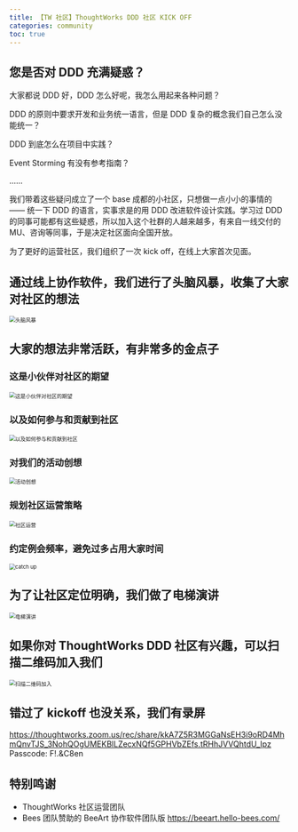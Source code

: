 ```yaml
---
title: 【TW 社区】ThoughtWorks DDD 社区 KICK OFF
categories: community
toc: true
---
```




## 您是否对 DDD 充满疑惑？

大家都说 DDD 好，DDD 怎么好呢，我怎么用起来各种问题？

DDD 的原则中要求开发和业务统一语言，但是 DDD 复杂的概念我们自己怎么没能统一？

DDD 到底怎么在项目中实践？

Event Storming 有没有参考指南？

……

我们带着这些疑问成立了一个 base 成都的小社区，只想做一点小小的事情的 —— 统一下 DDD 的语言，实事求是的用 DDD 改进软件设计实践。学习过 DDD 的同事可能都有这些疑惑，所以加入这个社群的人越来越多，有来自一线交付的 MU、咨询等同事，于是决定社区面向全国开放。

为了更好的运营社区，我们组织了一次 kick off，在线上大家首次见面。



## 通过线上协作软件，我们进行了头脑风暴，收集了大家对社区的想法

<img src="kick-off-news-letter/image-20210225090110042.png" alt="头脑风暴" style="zoom:67%;" />


## 大家的想法非常活跃，有非常多的金点子

### 这是小伙伴对社区的期望

<img src="kick-off-news-letter/image-20210225090157500.png" alt="这是小伙伴对社区的期望" style="zoom: 67%;" />

### 以及如何参与和贡献到社区

<img src="kick-off-news-letter/image-20210225090210201.png" alt="以及如何参与和贡献到社区" style="zoom: 67%;" />

### 对我们的活动创想

<img src="kick-off-news-letter/image-20210225090218983.png" alt="活动创想" style="zoom:67%;" />

### 规划社区运营策略

<img src="kick-off-news-letter/image-20210225090258001.png" alt="社区运营" style="zoom:67%;" />

### 约定例会频率，避免过多占用大家时间

<img src="kick-off-news-letter/image-20210225090308947.png" alt="catch up" style="zoom:67%;" />

## 为了让社区定位明确，我们做了电梯演讲

<img src="kick-off-news-letter/image-20210225090533169.png" alt="电梯演讲" style="zoom:67%;" />



## 如果你对 ThoughtWorks DDD 社区有兴趣，可以扫描二维码加入我们



<img src="kick-off-news-letter/image-20210225090741697.png" alt="扫描二维码加入" style="zoom:67%;" />


## 错过了 kickoff 也没关系，我们有录屏

https://thoughtworks.zoom.us/rec/share/kkA7Z5R3MGGaNsEH3i9oRD4MhmQnvTJS_3NohQOgUMEKBlLZecxNQf5GPHVbZEfs.tRHhJVVQhtdU_Ipz Passcode: F!.&C8en

## 特别鸣谢

- ThoughtWorks 社区运营团队
- Bees 团队赞助的 BeeArt 协作软件团队版 https://beeart.hello-bees.com/
